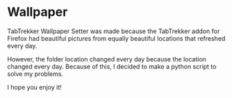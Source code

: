# Wallpaper
TabTrekker Wallpaper Setter was made because the TabTrekker addon for Firefox had beautiful pictures from equally beautiful locations that refreshed every day.

However, the folder location changed every day because the location changed every day. Because of this, I decided to make a python script to solve my problems.

I hope you enjoy it!
